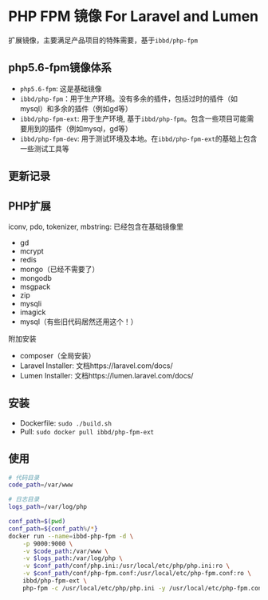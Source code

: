 # PHP FPM 镜像 For Laravel and Lumen

扩展镜像，主要满足产品项目的特殊需要，基于`ibbd/php-fpm`

## php5.6-fpm镜像体系

- `php5.6-fpm`: 这是基础镜像
- `ibbd/php-fpm`：用于生产环境。没有多余的插件，包括过时的插件（如mysql）和多余的插件（例如gd等）
- `ibbd/php-fpm-ext`: 用于生产环境, 基于`ibbd/php-fpm`。包含一些项目可能需要用到的插件（例如mysql，gd等）
- `ibbd/php-fpm-dev`: 用于测试环境及本地。在`ibbd/php-fpm-ext`的基础上包含一些测试工具等

## 更新记录

## PHP扩展 

iconv, pdo, tokenizer, mbstring: 已经包含在基础镜像里

- gd
- mcrypt
- redis
- mongo（已经不需要了）
- mongodb
- msgpack 
- zip
- mysqli
- imagick
- mysql（有些旧代码居然还用这个！）

附加安装

- composer（全局安装）
- Laravel Installer: 文档https://laravel.com/docs/
- Lumen Installer: 文档https://lumen.laravel.com/docs/

## 安装 

- Dockerfile: `sudo ./build.sh`
- Pull: `sudo docker pull ibbd/php-fpm-ext`

## 使用

```sh
# 代码目录
code_path=/var/www

# 日志目录
logs_path=/var/log/php

conf_path=$(pwd)
conf_path=${conf_path%/*}
docker run --name=ibbd-php-fpm -d \
    -p 9000:9000 \
    -v $code_path:/var/www \
    -v $logs_path:/var/log/php \
    -v $conf_path/conf/php.ini:/usr/local/etc/php/php.ini:ro \
    -v $conf_path/conf/php-fpm.conf:/usr/local/etc/php-fpm.conf:ro \
    ibbd/php-fpm-ext \
    php-fpm -c /usr/local/etc/php/php.ini -y /usr/local/etc/php-fpm.conf
```
